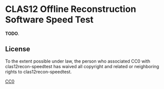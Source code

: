 # CLAS12 Offline Reconstruction Software Speed Test
**TODO**.

## License
To the extent possible under law, the person who associated CC0 with clas12recon-speedtest has waived
all copyright and related or neighboring rights to clas12recon-speedtest.

[CC0](https://creativecommons.org/share-your-work/public-domain/cc0/)
